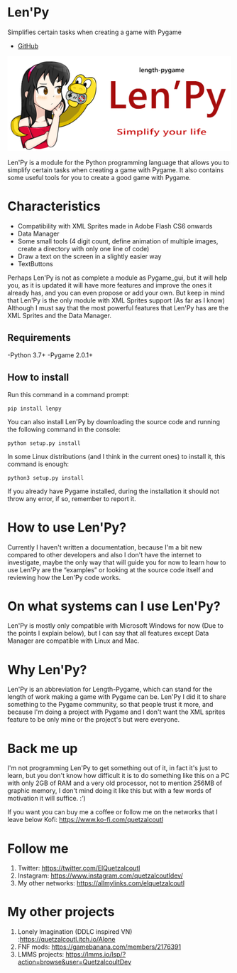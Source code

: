 
# Len'Py

Simplifies certain tasks when creating a game with Pygame

 - [GitHub](https://github.com/QuetzalcoutlDev/Lenpy)

![](https://github.com/QuetzalcoutlDev/Lenpy/blob/main/art/logo.png?raw=true)

Len'Py is a module for the Python programming language that allows you to simplify certain tasks when creating a game with Pygame.
It also contains some useful tools for you to create a good game with Pygame.

# Characteristics

- Compatibility with XML Sprites made in Adobe Flash CS6 onwards
- Data Manager
- Some small tools (4 digit count, define animation of multiple images, create a directory with only one line of code)
- Draw a text on the screen in a slightly easier way
- TextButtons

Perhaps Len'Py is not as complete a module as Pygame_gui, but it will help you, as it is updated it will have more features and improve the ones it already has, and you can even propose or add your own.
But keep in mind that Len'Py is the only module with XML Sprites support (As far as I know)
Although I must say that the most powerful features that Len'Py has are the XML Sprites and the Data Manager.

## Requirements

-Python 3.7+
-Pygame 2.0.1+

## How to install

Run this command in a command prompt:

```
pip install lenpy
```


You can also install Len'Py by downloading the source code and running the following command in the console:

```
python setup.py install
```

In some Linux distributions (and I think in the current ones) to install it, this command is enough:

```
python3 setup.py install
```

If you already have Pygame installed, during the installation it should not throw any error, if so, remember to report it.

# How to use Len'Py?

Currently I haven't written a documentation, because I'm a bit new compared to other developers and also I don't have the internet to investigate, maybe the only way that will guide you for now to learn how to use Len'Py are the “examples” or looking at the source code itself and reviewing how the Len'Py code works.

# On what systems can I use Len'Py?

Len'Py is mostly only compatible with Microsoft Windows for now (Due to the points I explain below), but I can say that all features except Data Manager are compatible with Linux and Mac.

# Why Len'Py?

Len'Py is an abbreviation for Length-Pygame, which can stand for the length of work making a game with Pygame can be.
Len'Py I did it to share something to the Pygame community, so that people trust it more, and because I'm doing a project with Pygame and I don't want the XML sprites feature to be only mine or the project's but were everyone.

# Back me up

I'm not programming Len'Py to get something out of it, in fact it's just to learn, but you don't know how difficult it is to do something like this on a PC with only 2GB of RAM and a very old processor, not to mention 256MB of graphic memory, I don't mind doing it like this but with a few words of motivation it will suffice. :’)

If you want you can buy me a coffee or follow me on the networks that I leave below
Kofi: https://www.ko-fi.com/quetzalcoutl

# Follow me

1. Twitter: https://twitter.com/ElQuetzalcoutl
2. Instagram: https://www.instagram.com/quetzalcoutldev/
3. My other networks: https://allmylinks.com/elquetzalcoutl

# My other projects

1. Lonely Imagination (DDLC inspired VN) :https://quetzalcoutl.itch.io/Alone
2. FNF mods: https://gamebanana.com/members/2176391
3. LMMS projects: https://lmms.io/lsp/?action=browse&user=QuetzalcoultDev

